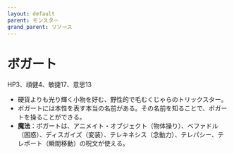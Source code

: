 ```yaml
---
layout: default
parent: モンスター
grand_parent: リソース
---
```


# ボガート

HP3、頑健4、敏捷17、意思13

- 硬貨よりも光り輝く小物を好む、野性的で毛むくじゃらのトリックスター。
- ボガートには本性を表す本当の名前がある。その名前を知ることで、ボガートを操ることができる。
- **魔法**：ボガートは、アニメイト・オブジェクト（物体操り）、ベファドル（困惑）、ディスガイズ（変装）、テレキネシス（念動力）、テレパシー、テレポート（瞬間移動）の呪文が使える。
